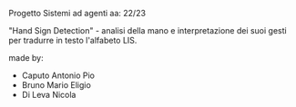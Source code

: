 Progetto Sistemi ad agenti aa: 22/23

"Hand Sign Detection" - analisi della mano e interpretazione dei suoi gesti per tradurre in testo l'alfabeto LIS.

made by:
- Caputo Antonio Pio
- Bruno Mario Eligio
- Di Leva Nicola

